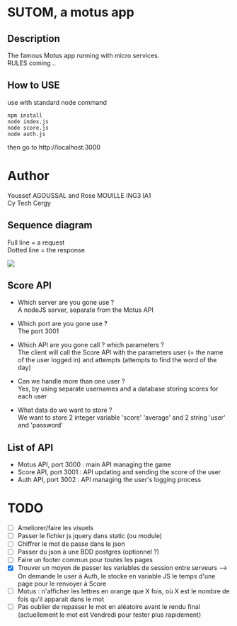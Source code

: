 # SUTOM, a motus app

## Description 

The famous Motus app running with micro services.\
RULES coming ..  

 ## How to USE
 
 use with standard node command
 
 ```
 npm install
 node index.js
 node score.js
 node auth.js
 ```

then go to http://localhost:3000


# Author
Youssef AGOUSSAL and Rose MOUILLE ING3 IA1\
Cy Tech Cergy

## Sequence diagram
Full line = a request\
Dotted line = the response

[![](https://mermaid.ink/img/pako:eNp9kT9rw0AMxb-K0NIhdrt7MJR06RAIZOhiKMKnxAf3x73T1Q0h373n2A6Nh2oS9356T5wu2HrFWGHkr8Su5TdNp0C2cZBrazQ7Ket65yVFeN2_V6Cd4p_nTqyZmLtUZm4zTTxSK6_NH7OXwQf1n8-ow4NBVhdxb-jM4SmCBM0RkhNtoGMYtIvr0EPrA0-hHcUP7QogEba9zOgdKFf41ts-CQM5BalXlNs4quuxuoZlMcfD543JId8c6DTDS2GBloMlrfLPX0atQenYcoNVbhUfKRlpsHHXjFISfzi7FisJiQuclpgPhdWRTMyvrLT4sJuueTvq9ReehpoQ)](https://mermaid.live/edit#pako:eNp9kT9rw0AMxb-K0NIhdrt7MJR06RAIZOhiKMKnxAf3x73T1Q0h373n2A6Nh2oS9356T5wu2HrFWGHkr8Su5TdNp0C2cZBrazQ7Ket65yVFeN2_V6Cd4p_nTqyZmLtUZm4zTTxSK6_NH7OXwQf1n8-ow4NBVhdxb-jM4SmCBM0RkhNtoGMYtIvr0EPrA0-hHcUP7QogEba9zOgdKFf41ts-CQM5BalXlNs4quuxuoZlMcfD543JId8c6DTDS2GBloMlrfLPX0atQenYcoNVbhUfKRlpsHHXjFISfzi7FisJiQuclpgPhdWRTMyvrLT4sJuueTvq9ReehpoQ)



## Score API
- Which server are you gone use ?\
A nodeJS server, separate from the Motus API


- Which port are you gone use ?\
The port 3001


- Which API are you gone call ? which parameters ?\
The client will call the Score API with the parameters user 
(= the name of the user logged in) and attempts (attempts to find the word
of the day)


- Can we handle more than one user ?\
Yes, by using separate usernames and a database storing scores for each user


- What data do we want to store ?\
We want to store 2 integer variable 'score' 'average' and 2 string 'user' and
'password'

## List of API
- Motus API, port 3000 : main API managing the game
- Score API, port 3001 : API updating and sending the score of the user
- Auth API, port 3002 : API managing the user's logging process

# TODO
- [ ] Ameliorer/faire les visuels
- [ ] Passer le fichier js jquery dans static (ou module)
- [ ] Chiffrer le mot de passe dans le json
- [ ] Passer du json à une BDD postgres (optionnel ?)
- [ ] Faire un footer commun pour toutes les pages
- [X] Trouver un moyen de passer les variables de session entre serveurs --> On demande le user à Auth, le stocke en variable JS le temps d'une page pour le renvoyer à Score
- [ ] Motus : n'afficher les lettres en orange que X fois, où X est le nombre de fois qu'il apparait dans le mot
- [ ] Pas oublier de repasser le mot en aléatoire avant le rendu final (actuellement le mot est Vendredi pour tester plus rapidement)

